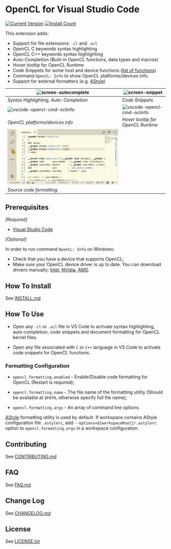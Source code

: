 # OpenCL for Visual Studio Code

[![Current Version](https://vsmarketplacebadge.apphb.com/version-short/galarius.vscode-opencl.svg)](https://marketplace.visualstudio.com/items?itemName=galarius.vscode-opencl)
[![Install Count](https://vsmarketplacebadge.apphb.com/installs/galarius.vscode-opencl.svg)](https://marketplace.visualstudio.com/items?itemName=galarius.vscode-opencl)

This extension adds:

* Support for file extensions: `.cl` and `.ocl`
* OpenCL C keywords syntax highlighting
* OpenCL C++ keywords syntax highlighting
* Auto-Completion (Built-in OpenCL functions, data types and macros)
* Hover tooltip for OpenCL Runtime
* Code Snippets for some host and device functions ([list of functions](https://raw.githubusercontent.com/Galarius/vscode-opencl/master/snippets/code.snippets.progress.md))
* Command `OpenCL: Info` to show OpenCL platforms/devices info.
* Support for external formatters (e.g. [AStyle](http://astyle.sourceforge.net))

|![screen-autocomplete](https://raw.githubusercontent.com/Galarius/vscode-opencl/master/images/vscode-opencl-autocomplete.gif)|![screen-snippet](https://raw.githubusercontent.com/Galarius/vscode-opencl/master/images/vscode-opencl-snippet.gif)|
|-|-|
|*Syntax Highlighting, Auto-Completion*|*Code Snippets*|
|![vscode-opencl-cmd-oclinfo](https://raw.githubusercontent.com/Galarius/vscode-opencl/master/images/vscode-opencl-cmd-oclinfo.gif)|![vscode-opencl-cmd-oclinfo](https://raw.githubusercontent.com/Galarius/vscode-opencl/master/images/vscode-opencl-hover.gif)|
|*OpenCL platforms/devices info*|*Hover tooltip for OpenCL Runtime*|
|![vscode-opencl-formatting](https://raw.githubusercontent.com/Galarius/vscode-opencl/master/images/vscode-opencl-formatting.gif)||
|*Source code formatting*||

## Prerequisites

*[Required]*

* [Visual Studio Code](https://code.visualstudio.com)

*[Optional]*

In order to run command `OpenCL: Info` on Windows:

* Check that you have a device that supports OpenCL;
* Make sure your OpenCL device driver is up to date. You can download drivers manually: [Intel](https://software.intel.com/en-us/articles/opencl-drivers), [NVidia](http://www.nvidia.com/Download/index.aspx), [AMD](http://support.amd.com/en-us/download).

## How To Install

See [INSTALL.md](https://github.com/Galarius/vscode-opencl/blob/master/INSTALL.md)

## How To Use

* Open any `.cl` or `.ocl` file in VS Code to activate syntax highlighting, auto-completion, code snippets and document formatting for OpenCL kernel files.

* Open any file associated with `C` or `C++` language in VS Code to activate code snippets for OpenCL functions.

### Formatting Configuration

* `opencl.formatting.enabled` - Enable/Disable code formatting for OpenCL (Restart is required);

* `opencl.formatting.name` - The file name of the formatting utility (Should be available at `$PATH`, otherwise specify full file name);

* `opencl.formatting.args` - An array of command line options.

[AStyle](http://astyle.sourceforge.net) formatting utility is used by default. If workspace contains AStyle configuration file `.astylerc`, add `--options=${workspaceRoot}/.astylerc` option to `opencl.formatting.args` in a workspace configuration.

## Contributing

See [CONTRIBUTING.md](https://github.com/Galarius/vscode-opencl/blob/master/CONTRIBUTING.md)

## FAQ

See [FAQ.md](https://github.com/Galarius/vscode-opencl/blob/master/FAQ.md)

## Change Log

See [CHANGELOG.md](https://marketplace.visualstudio.com/items/galarius.vscode-opencl/changelog)

## License

See [LICENSE.txt](https://raw.githubusercontent.com/Galarius/vscode-opencl/master/LICENSE.txt)